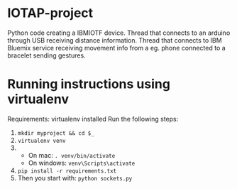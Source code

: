 # IOTAP-project

Python code creating a IBMIOTF device. 
Thread that connects to an arduino through USB receiving distance information. 
Thread that connects to IBM Bluemix service receiving movement info from a eg. phone connected to a bracelet sending gestures.

# Running instructions using virtualenv
Requirements: virtualenv installed
Run the following steps:

1. `mkdir myproject && cd $_`
2. `virtualenv venv`
3. 
   * On mac: `. venv/bin/activate`
   * On windows: `venv\Scripts\activate`
4. `pip install -r requirements.txt`
5. Then you start with: `python sockets.py`
